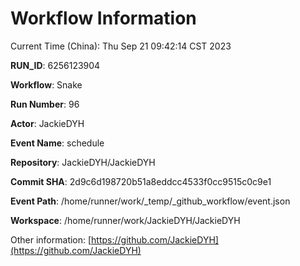 # Workflow Information

Current Time (China): Thu Sep 21 09:42:14 CST 2023  

**RUN_ID**: 6256123904  

**Workflow**: Snake  

**Run Number**: 96  

**Actor**: JackieDYH  

**Event Name**: schedule  

**Repository**: JackieDYH/JackieDYH  

**Commit SHA**: 2d9c6d198720b51a8eddcc4533f0cc9515c0c9e1  

**Event Path**: /home/runner/work/_temp/_github_workflow/event.json  

**Workspace**: /home/runner/work/JackieDYH/JackieDYH  

Other information: [https://github.com/JackieDYH](https://github.com/JackieDYH)
